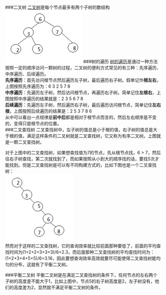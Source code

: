###二叉树
[二叉树](http://zh.wikipedia.org/wiki/%E4%BA%8C%E5%8F%89%E6%A0%91)是每个节点最多有两个子树的数结构  
![btree](../resource/image/Binary_tree.png)
###树的遍历
[树的遍历](http://zh.wikipedia.org/wiki/%E6%A0%91%E7%9A%84%E9%81%8D%E5%8E%86#.E4.B8.AD.E5.BA.8F.E9.81.8D.E5.8E.86)是通过一种方法按照一定的顺序访问一颗树的过程，二叉树的便利方式常见的有三种：先序遍历、中序遍历、后续遍历。  
**先序遍历**：首先访问根节点然后遍历左子树，最后遍历右子树。假单记作**根左右**，上图按照先序遍历为：6 3 2 5 7 8  
**中序遍历**：先遍历左子树，然后访问根节点，再遍历右子树。简单记住**左根右**，上图按照中序遍历的结果就是：2 3 5 6 7 8  
**后续遍历**：先遍历左子树，然后遍历右子树，最后遍历访问根节点，简单记住**左右根**，上图按照后续遍历的结果是：2 5 3 7 8 6  
从中可以看出一点规律是**前中后**都是相对于根节点而言的，然后左右顺序是不变的，变得只是根节点的位置。  
###二叉查找树
二叉查找树中，左子树的值总是小于根的值，右子树的值总是大于根的值，满足这样条件的二叉树就是二叉查找树，它又称为有序二叉树。上图就是一颗二叉查找树。  

对于上图中的二叉查找树，如果想查找值为7的节点，先从根节点找，6 > 7，然后往右子树查找，第二次就找到了，而如果按照从小到大的顺序找的话，要找5次才能找到。但是二叉查找树是可以有不同构建方式的，比如下图也是一个二叉查找树：  
![phtree](../resource/image/pinghengtree.png)  
然而对于这样的二叉查找树，它的查询效率就比较前面那种要低了，前面的平均查找时间为(1+2+2+3+3+3)/6=2.3，而后面那种二叉查找树的平均查找时间为：(1+2+3+4+5+5)/6=3.16，因此要想查询效率高效就要尽可能使得二叉查找树能均匀的分布，这就有了平衡二叉树。  

###平衡二叉树
平衡二叉树是在满足二叉查找树的条件下，任何节点的左右两个子树的高度差不能大于1，比如上图中，节点5的右子树高度是2，左子树没有，他们的高度差为2，显然就不满足平衡二叉树的条件。  




